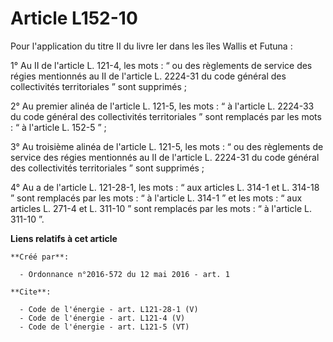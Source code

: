 # Article L152-10

Pour l'application du titre II du livre Ier dans les îles Wallis et Futuna : 

1° Au II de l'article L. 121-4, les mots : “ ou des règlements de service des régies mentionnés au II de l'article L. 2224-31
du code général des collectivités territoriales ” sont supprimés ; 

2° Au premier alinéa de l'article L. 121-5, les mots : “ à l'article L. 2224-33 du code général des collectivités
territoriales ” sont remplacés par les mots : “ à l'article L. 152-5 ” ; 

3° Au troisième alinéa de l'article L. 121-5, les mots : “ ou des règlements de service des régies mentionnés au II de
l'article L. 2224-31 du code général des collectivités territoriales ” sont supprimés ; 

4° Au a de l'article L. 121-28-1, les mots : “ aux articles L. 314-1 et L. 314-18 ” sont remplacés par les mots : “ à
l'article L. 314-1 ” et les mots : “ aux articles L. 271-4 et L. 311-10 ” sont remplacés par les mots : “ à l'article L.
311-10 ”.

**Liens relatifs à cet article**

	**Créé par**:

	  - Ordonnance n°2016-572 du 12 mai 2016 - art. 1

	**Cite**:

	  - Code de l'énergie - art. L121-28-1 (V)
	  - Code de l'énergie - art. L121-4 (V)
	  - Code de l'énergie - art. L121-5 (VT)
